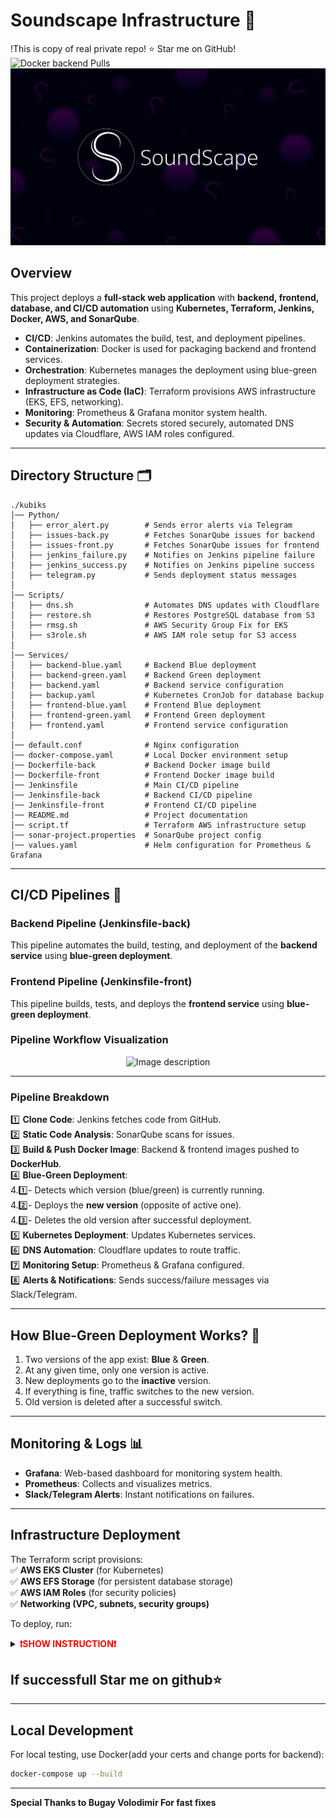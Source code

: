 # **Soundscape Infrastructure** 🚀 
!This is copy of real private repo!
⭐ Star me on GitHub!
![Docker backend Pulls](https://img.shields.io/docker/pulls/oksesaneka22/backend)
[![Soundscape](https://raw.githubusercontent.com/oksesaneka22/script/refs/heads/main/banner.svg)](https://soundscape.co.ua)

## **Overview**  
This project deploys a **full-stack web application** with **backend, frontend, database, and CI/CD automation** using **Kubernetes, Terraform, Jenkins, Docker, AWS, and SonarQube**.  

- **CI/CD**: Jenkins automates the build, test, and deployment pipelines.  
- **Containerization**: Docker is used for packaging backend and frontend services.  
- **Orchestration**: Kubernetes manages the deployment using blue-green deployment strategies.  
- **Infrastructure as Code (IaC)**: Terraform provisions AWS infrastructure (EKS, EFS, networking).  
- **Monitoring**: Prometheus & Grafana monitor system health.  
- **Security & Automation**: Secrets stored securely, automated DNS updates via Cloudflare, AWS IAM roles configured.  

---

## **Directory Structure** 🗂  
```
./kubiks
│── Python/
│   ├── error_alert.py        # Sends error alerts via Telegram
│   ├── issues-back.py        # Fetches SonarQube issues for backend
│   ├── issues-front.py       # Fetches SonarQube issues for frontend
│   ├── jenkins_failure.py    # Notifies on Jenkins pipeline failure
│   ├── jenkins_success.py    # Notifies on Jenkins pipeline success
│   ├── telegram.py           # Sends deployment status messages
│
│── Scripts/
│   ├── dns.sh                # Automates DNS updates with Cloudflare
│   ├── restore.sh            # Restores PostgreSQL database from S3
│   ├── rmsg.sh               # AWS Security Group Fix for EKS
│   ├── s3role.sh             # AWS IAM role setup for S3 access
│
│── Services/
│   ├── backend-blue.yaml     # Backend Blue deployment
│   ├── backend-green.yaml    # Backend Green deployment
│   ├── backend.yaml          # Backend service configuration
│   ├── backup.yaml           # Kubernetes CronJob for database backup
│   ├── frontend-blue.yaml    # Frontend Blue deployment
│   ├── frontend-green.yaml   # Frontend Green deployment
│   ├── frontend.yaml         # Frontend service configuration
│
│── default.conf              # Nginx configuration
│── docker-compose.yaml       # Local Docker environment setup
│── Dockerfile-back           # Backend Docker image build
│── Dockerfile-front          # Frontend Docker image build
│── Jenkinsfile               # Main CI/CD pipeline
│── Jenkinsfile-back          # Backend CI/CD pipeline
│── Jenkinsfile-front         # Frontend CI/CD pipeline
│── README.md                 # Project documentation
│── script.tf                 # Terraform AWS infrastructure setup
│── sonar-project.properties  # SonarQube project config
│── values.yaml               # Helm configuration for Prometheus & Grafana
```

---

## **CI/CD Pipelines** 🔄  
### **Backend Pipeline (Jenkinsfile-back)**  
This pipeline automates the build, testing, and deployment of the **backend service** using **blue-green deployment**.  

### **Frontend Pipeline (Jenkinsfile-front)**  
This pipeline builds, tests, and deploys the **frontend service** using **blue-green deployment**.  

### **Pipeline Workflow Visualization**  

<p align="center">
  <img src="https://github.com/user-attachments/assets/75ec31c4-d6b1-4ebb-9576-c3605f67ccc6" alt="Image description">
</p>

---

### **Pipeline Breakdown**  
1️⃣ **Clone Code**: Jenkins fetches code from GitHub.  
2️⃣ **Static Code Analysis**: SonarQube scans for issues.  
3️⃣ **Build & Push Docker Image**: Backend & frontend images pushed to **DockerHub**.  
4️⃣ **Blue-Green Deployment**:   
   4.1️⃣- Detects which version (blue/green) is currently running.  
   4.2️⃣- Deploys the **new version** (opposite of active one).  
   4.3️⃣- Deletes the old version after successful deployment.   
5️⃣ **Kubernetes Deployment**: Updates Kubernetes services.  
6️⃣ **DNS Automation**: Cloudflare updates to route traffic.  
7️⃣ **Monitoring Setup**: Prometheus & Grafana configured.  
8️⃣ **Alerts & Notifications**: Sends success/failure messages via Slack/Telegram.  

---

## **How Blue-Green Deployment Works?** 🔁  
1. Two versions of the app exist: **Blue** & **Green**.  
2. At any given time, only one version is active.  
3. New deployments go to the **inactive** version.  
4. If everything is fine, traffic switches to the new version.  
5. Old version is deleted after a successful switch.  

---

## **Monitoring & Logs** 📊  
- **Grafana**: Web-based dashboard for monitoring system health.  
- **Prometheus**: Collects and visualizes metrics.  
- **Slack/Telegram Alerts**: Instant notifications on failures.  

---

## **Infrastructure Deployment**  
The Terraform script provisions:  
✅ **AWS EKS Cluster** (for Kubernetes)  
✅ **AWS EFS Storage** (for persistent database storage)  
✅ **AWS IAM Roles** (for security policies)  
✅ **Networking (VPC, subnets, security groups)**  

To deploy, run:  
<details><summary><b><span style="color:red;">❗SHOW INSTRUCTION❗</span></b></summary>

1. Install Docker:

    ```sh
    wget https://oksesaneka22.github.io/script/docker.sh && bash docker.sh 
    ```

2. Install AWS-cli, Terraform, kubectl, python3:
3. Follow commands from Jenkinsfile:

    ```sh
    wget https://oksesaneka22.github.io/script/docker.sh && bash docker.sh
    git clone https://github.com/Kholod13/SoundScape.git --branch main Back
    git clone https://github.com/Kholod13/SoundScape_frontend.git --branch main Front
    ```

4.Copy your certificates to folder:

    ```sh
    mv Dockerfile-back ./Back/Dockerfile
    mv Dockerfile-front ./Front/Dockerfile
    mv default.conf ./Front/default.conf
    mv sonar-project.properties ./Front/sonar-project.properties
    cp $CERT_PATH/origin.pem ./Front/origin.pem
    cp $CERT_PATH/private.pem ./Front/private.pem
    cp $CERT_PATH/origin.pem ./Back/origin.pem
    cp $CERT_PATH/private.pem ./Back/private.pem
    ```

5.Build and push docker images(change your docker-user):

    ```sh
    docker build -t <docker-user>/backend:latest ./Back
    docker build -t <docker-user>/frontend:latest ./Front
    docker push <docker-user>/backend:latest
    docker push <docker-user>/frontend:latest
    ```

6.Deploy AWS cluster(change variables for your keys)(change aws-accout-id and cluster-name):

    ```sh
    terraform init -upgrade
    terraform plan -var="aws_access_key=${AWS_ACCESS_KEY}" -var="aws_secret_key=${AWS_SECRET_KEY}"
    terraform apply -auto-approve -parallelism=10 -var="aws_access_key=${AWS_ACCESS_KEY}" -var="aws_secret_key=${AWS_SECRET_KEY}"
    aws eks create-access-entry --cluster-name <cluster-name> --principal-arn arn:aws:iam::<aws-account-id>:root --region eu-north-1
    aws eks associate-access-policy --cluster-name <cluster-name> --principal-arn arn:aws:iam::<aws-account-id>:root --access-scope type=cluster --policy-arn arn:aws:eks::aws:cluster-access-policy/AmazonEKSAdminPolicy
    aws eks associate-access-policy --cluster-name <cluster-name> --principal-arn arn:aws:iam::<aws-account-id>:root --access-scope type=cluster --policy-arn arn:aws:eks::aws:cluster-access-policy/AmazonEKSAdminViewPolicy
    aws eks associate-access-policy --cluster-name <cluster-name> --principal-arn arn:aws:iam::<aws-account-id>:root --access-scope type=cluster --policy-arn arn:aws:eks::aws:cluster-access-policy/AmazonEKSClusterAdminPolicy
    ```

7.Kubernetes deployment(change with your role-name that will be outputed, also change in scripts your creds)!Change serivce files for your configuration:

    ```sh
    aws eks update-kubeconfig --region eu-north-1 --name <cluster-name>
    aws eks describe-cluster --name kubik --query 'cluster.roleArn' --output text
    aws iam attach-role-policy --role-name ${roleName} --policy-arn arn:aws:iam::aws:policy/AmazonEC2FullAccess
    aws iam attach-role-policy --role-name ${roleName} --policy-arn arn:aws:iam::aws:policy/AmazonS3FullAccess
    sudo bash Scripts/s3role.sh
    sudo aws eks update-kubeconfig --region eu-north-1 --name kubik --verbose
    sudo kubectl apply -k "github.com/kubernetes-sigs/aws-efs-csi-driver/deploy/kubernetes/overlays/stable?ref=master"
    sudo kubectl create namespace todo-app
    sudo kubectl create secret generic telegram-secret --from-literal=bot-token=$TELEGRAM_BOT_TOKEN --from-literal=chat-id=$TELEGRAM_CHAT_ID
    sudo kubectl create secret generic aws-secret --namespace=todo-app --from-literal=access-key-id=$AWS_ACCESS_KEY_ID --from-literal=secret-access-key=$AWS_SECRET_ACCESS_KEY
    sudo kubectl apply -f postgres.yaml
    sudo kubectl apply -f Services/backend.yaml
    sudo kubectl apply -f Services/frontend.yaml
    !Wait few seconds!
    sudo bash Scripts/rmsg.sh
    sudo kubectl delete svc frontend backend -n todo-app
    sudo kubectl apply -f Services/frontend.yaml
    sudo kubectl apply -f Services/backend.yaml
    !Wait 5 minutes or check kubectl get svc -n todo-app for active dns!
    sudo bash Scripts/dns.sh
    sudo kubectl apply -f Services/backup.yaml
    sudo kubectl delete pods -l app=backend -n todo-app
    ```

8.Monitoring setup(login to grafanacloud online and add kubernetes cluster and from there change values.yaml):

    ```sh
    helm repo add grafana https://grafana.github.io/helm-charts
    helm repo update
    helm upgrade --install --version ^2 --atomic --timeout 400s grafana-k8s-monitoring grafana/k8s-monitoring --namespace "default" --create-namespace -f values.yaml
    ```

</details>

## **If successfull Star me on github⭐**

---

## **Local Development**  
For local testing, use Docker(add your certs and change ports for backend):  
```sh
docker-compose up --build
```

---
**Special Thanks to  Bugay Volodimir For fast fixes**

